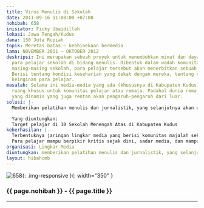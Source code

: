 ```yaml
---
title: Virus Menulis di Sekolah
date: 2011-09-16 11:08:00 +07:00
nohibah: 658
inisiator: Ficky Ubaidillah
lokasi: Jawa Tengah/Kudus
dana: 150 Juta Rupiah
topik: Meretas batas – kebhinekaan bermedia
lama: NOVEMBER 2011 – OKTOBER 2012
deskripsi: Ini merupakan sebuah proyek untuk menumbuhkan minat dan daya kretifitas
  para pelajar sekolah di bidang menulis. Dibentuk dalam wadah komunitas menulis di
  masing-masing sekolah, para pelajar tersebut akan menerbitkan sebuah produk majalah.
  Berisi tentang kondisi keseharian yang dekat dengan mereka, tentang cita-cita dan
  keinginan para pelajar.
masalah: Selama ini media-media yang ada (khususnya di Kabupaten Kudus) tidak memiliki
  ruang khusus untuk komunitas pelajar atau remaja. Padahal dunia remaja adalah dunia
  yang dinamis yang juga rentan akan pengaruh-pengaruh dari luar.
solusi: |-
  Memberikan pelatihan menulis dan jurnalistik, yang selanjutnya akan diterbitkan dalam majalah di sekolah masing-masing. Di dalamnya akan berisi tentang kondisi keseharian yang dekat dengan mereka dan komunitasnya yang akan mengasah nalar kritis dan kesadaran mereka atas informasi yang berkembang

  Yang diuntungkan:
  Target pelajar di 10 Sekolah Menengah Atas di Kabupaten Kudus
keberhasilan: |-
  Terbentuknya jaringan lingkar media yang berisi komunitas majalah sekolah.
  Para pelajar mampu berpikir kritis sejak dini, sadar media, dan mampu menyuarakan aspirasi mereka melalui media tulisan.
organisasi: Lingkar Media
diuntungkan: memberikan pelatihan menulis dan jurnalistik, yang selanjutnya akan diterbitkan dalam majalah di sekolah masing-masing. Di dalamnya akan berisi tentang kondisi keseharian yang dekat dengan mereka dan komunitasnya yang akan mengasah nalar kritis dan kesadaran mereka atas informasi yang berkembang.
layout: hibahcmb
---
```


![658](/static/img/hibahcmb/658.png){: .img-responsive }{: width="350" }

### {{ page.nohibah }} - {{ page.title }}

---
